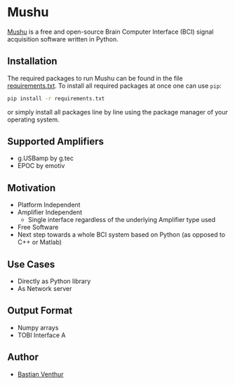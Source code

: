 Mushu
=====

[Mushu][mushu] is a free and open-source Brain Computer Interface (BCI) signal
acquisition software written in Python.

  [mushu]: http://bbci.de/mushu

Installation
------------

The required packages to run Mushu can be found in the file
[requirements.txt](requirements.txt). To install all required packages at once
one can use `pip`:

```sh
pip install -r requirements.txt
```

or simply install all packages line by line using the package manager of your
operating system.

Supported Amplifiers
--------------------

  * g.USBamp by g.tec
  * EPOC by emotiv

Motivation
----------

  * Platform Independent
  * Amplifier Independent
    * Single interface regardless of the underlying Amplifier type used
  * Free Software
  * Next step towards a whole BCI system based on Python (as opposed to C++ or
    Matlab)

Use Cases
---------

  * Directly as Python library
  * As Network server


Output Format
-------------

  * Numpy arrays
  * TOBI Interface A


Author
------

  * [Bastian Venthur][venthur]


  [venthur]: http://venthur.de


